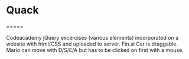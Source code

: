 # Quack
=====

Codeacademy jQuery excercises (various elements) incorporated on a website with html/CSS and uploaded to server. Fin.si
Car is draggable. Mario can move with D/S/E/A but has to be clicked on first with a mouse. 

